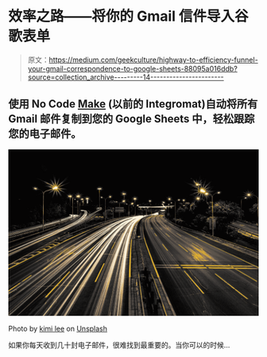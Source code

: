 # 效率之路——将你的 Gmail 信件导入谷歌表单

> 原文：<https://medium.com/geekculture/highway-to-efficiency-funnel-your-gmail-correspondence-to-google-sheets-88095a016ddb?source=collection_archive---------14----------------------->

## 使用 No Code [Make](https://www.make.com/en?pc=from3mintech) (以前的 Integromat)自动将所有 Gmail 邮件复制到您的 Google Sheets 中，轻松跟踪您的电子邮件。

![](img/454e0dd451315204b468e51000016b12.png)

Photo by [kimi lee](https://unsplash.com/@kimileee?utm_source=medium&utm_medium=referral) on [Unsplash](https://unsplash.com?utm_source=medium&utm_medium=referral)

如果你每天收到几十封电子邮件，很难找到最重要的。当你可以的时候…